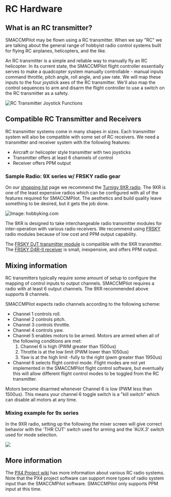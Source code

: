 # RC Hardware

## What is an RC transmitter?

SMACCMPilot may be flown using a RC transmitter.  When we say "RC" we are
talking about the general range of hobbyist radio control systems built for
flying RC airplanes, helicopters, and the like.

An RC transmitter is a simple and reliable way to manually fly an RC helicopter.
In its current state, the SMACCMPilot flight controller essentially serves to
make a quadcopter system manually controllable - manual inputs command throttle,
pitch angle, roll angle, and yaw rate. We will map these inputs to the four
joystick axes of the RC transmitter. We'll also map the control sequences to arm
and disarm the flight controller to use a switch on the RC transmitter as a
safety.

![*RC Transmitter Joystick Functions*](../images/radio.png)

## Compatible RC Transmitter and Receivers

RC transmitter systems come in many shapes in sizes. Each transmitter system
will also be compatible with some set of RC receivers. We need a transmitter and
receiver system with the following features:

* Aircraft or helicopter style transmitter with two joysticks
* Transmitter offers at least 6 channels of control
* Receiver offers PPM output

### Sample Radio: 9X series w/ FRSKY radio gear

On our [shopping list][] page we recommend the [Turnigy 9XR
radio][9xr-hobbyking]. The 9XR is one of the least expensive radios which can be
configured with all of the features required for SMACCMPilot. The aesthetics and
build quality leave something to be desired, but it gets the job done.

[shopping list]: shoppinglist.html

![*Image: hobbyking.com*](../images/9xr_hobbyking.jpg)

[9xr-hobbyking]: http://hobbyking.com/hobbyking/store/__31544__Turnigy_9XR_Transmitter_Mode_2_No_Module_.html

The 9XR is designed to take interchangeable radio transmitter modules for
inter-operation with various radio receivers. We recommend using [FRSKY][] radio
modules because of low cost and PPM output capability.

The [FRSKY DJT transmitter module][djt] is compatible with the 9XR transmitter.
The [FRSKY D4R-II receiver][d4r-ii] is small, inexpensive, and offers PPM
output.

[FRSKY]: http://www.frsky-rc.com
[djt]: http://www.frsky-rc.com/product/pro.php?pro_id=8
[d4r-ii]: http://www.frsky-rc.com/product/pro.php?pro_id=24

## Mixing information

RC transmitters typically require some amount of setup to configure the mapping
of control inputs to output channels. SMACCMPilot requires a radio with at least
6 output channels. The 9XR recommended above supports 8 channels.

SMACCMPilot expects radio channels according to the following scheme:

* Channel 1 controls roll.
* Channel 2 controls pitch.
* Channel 3 controls throttle.
* Channel 4 controls yaw.
* Channel 5 enables motors to be armed. Motors are armed when all of the
following conditions are met:
    1. Channel 6 is high (PWM greater than 1500us)
    2. Throttle is at the low limit (PWM lower than 1050us)
    3. Yaw is at the high limit -fully to the right (pwm greater than 1950us)
* Channel 6 selects flight control mode. Flight modes are not yet implemented in
  the SMACCMPilot flight control software, but eventually this will allow
  different flight control modes to be toggled from the RC transmitter.

Motors become disarmed whenever Channel 6 is low (PWM less than 1500us). This
means your channel 6 toggle switch is a "kill switch" which can disable all
motors at any time.

### Mixing example for 9x series

In the 9XR radio, setting up the following the mixer screen will give correct
behavior with the 'THR CUT' switch used for arming and the 'AUX.3' switch used
for mode selection.

![](../images/9x-mixerscreen.jpg)


## More information

The [PX4 Project wiki][px4-rc] has more information about various RC radio
systems. Note that the PX4 project software can support more types of radio
system input than the SMACCMPilot software. SMACCMPilot only supports PPM input
at this time.


[px4-rc]: http://pixhawk.ethz.ch/px4/radio-control/start

